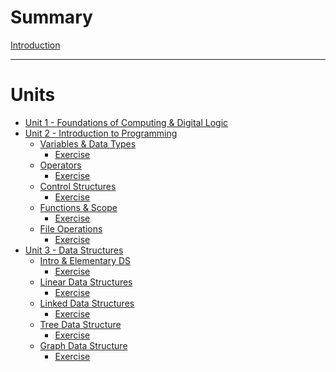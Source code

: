 # Summary

[Introduction](./intro.md)

---

# Units

- [Unit 1 - Foundations of Computing & Digital Logic]()
- [Unit 2 - Introduction to Programming]()
  - [Variables & Data Types](./unit2/4.variables-data-types.md)
    - [Exercise](./unit2/ex_4_variables_data_types.md)
  - [Operators](./unit2/5.operators.md)
    - [Exercise](./unit2/ex_5_operators.md)
  - [Control Structures](./unit2/6.control-structures.md)
    - [Exercise](./unit2/ex_6_control_structures.md)
  - [Functions & Scope](./unit2/7.functions-scope.md)
    - [Exercise](./unit2/ex_7_functions_scope.md)
  - [File Operations](./unit2/8.file-operations.md)
    - [Exercise](./unit2/ex_8_file_operations.md)
- [Unit 3 - Data Structures]()
  - [Intro & Elementary DS](./unit3/1.2.intro-elementary-ds.md)
    - [Exercise](./unit3/ex_1.2_intro_elementary_ds.md)
  - [Linear Data Structures](./unit3/2.linear-data-structures.md)
    - [Exercise](./unit3/ex_2_linear_data_structures.md)
  - [Linked Data Structures](./unit3/3.linked-data-structures.md)
    - [Exercise](./unit3/ex_3_linked_data_structures.md)
  - [Tree Data Structure](./unit3/4.tree-data-structure.md)
    - [Exercise](./unit3/ex_4_tree_data_structure.md)
  - [Graph Data Structure](./unit3/5.graph-data-structure.md)
    - [Exercise](./unit3/ex_5_graph_data_structure.md)
